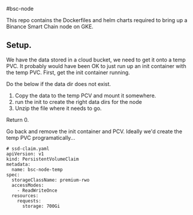 #bsc-node

This repo contains the Dockerfiles and helm charts required to bring up a Binance Smart Chain node on GKE. 


## Setup. 

We have the data stored in a cloud bucket, we need to get it onto a temp PVC. It probably would have been OK
to just run up an init container with the temp PVC. First, get the init container running. 

Do the below if the data dir does not exist. 

1) Copy the data to the temp PCV and mount it somewhere. 
2) run the init to create the right data dirs for the node
3) Unzip the file where it needs to go. 

Return 0. 

Go back and remove the init container and PCV. Ideally we'd create the temp PVC programatically... 

```
# ssd-claim.yaml
apiVersion: v1
kind: PersistentVolumeClaim
metadata:
  name: bsc-node-temp
spec:
  storageClassName: premium-rwo
  accessModes:
    - ReadWriteOnce
  resources:
    requests:
      storage: 700Gi
```